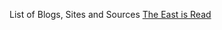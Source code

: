 List of Blogs, Sites and Sources
[The East is Read](https://www.eastisread.com/p/chinas-local-govt-debt-in-2020-was)
